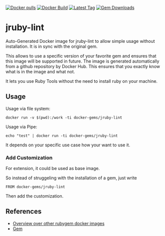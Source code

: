 [![Docker pulls](https://img.shields.io/docker/pulls/rubygem/jruby-lint.svg)](https://hub.docker.com/r/rubygem/jruby-lint/)
[![Docker Build](https://img.shields.io/docker/automated/rubygem/jruby-lint.svg)](https://hub.docker.com/r/rubygem/jruby-lint/)
[![Latest Tag](https://img.shields.io/github/tag/docker-rubygem/jruby-lint.svg)](https://hub.docker.com/r/rubygem/jruby-lint/)
[![Gem Downloads](https://img.shields.io/gem/dt/jruby-lint.svg)](https://rubygems.org/gems/jruby-lint/)
# jruby-lint

Auto-Generated Docker image for jruby-lint to allow simple usage without installation.
It is in sync with the original gem.

This allows to use a specific version of your favorite gem and ensures that this image will be supported in future.
The image is generated automatically from a github repository by Docker Hub.
This ensures that you exactly know what is in the image and what not.

It lets you use Ruby Tools without the need to install ruby on your machine.

## Usage

Usage via file system:

`docker run -v $(pwd):/work -ti docker-gems/jruby-lint`

Usage via Pipe:

`echo "test" | docker run -ti docker-gems/jruby-lint`

It depends on your specific use case how your want to use it.

### Add Customization

For extension, it could be used as base image.

So instead of struggeling with the installation of a gem, just write

`FROM docker-gems/jruby-lint`

Then add the customization.

## References

 - [Overview over other rubygem docker images](https://github.com/thinkbot/docker-rubygem)
 - [Gem](https://rubygems.org/gems/jruby-lint/)
